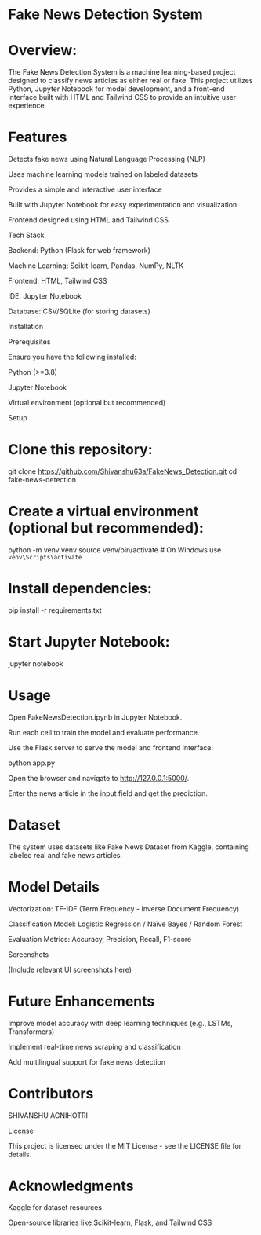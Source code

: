 # Fake News Detection System

# Overview:

The Fake News Detection System is a machine learning-based project designed to classify news articles as either real or fake. This project utilizes Python, Jupyter Notebook for model development, and a front-end interface built with HTML and Tailwind CSS to provide an intuitive user experience.

# Features

Detects fake news using Natural Language Processing (NLP)

Uses machine learning models trained on labeled datasets

Provides a simple and interactive user interface

Built with Jupyter Notebook for easy experimentation and visualization

Frontend designed using HTML and Tailwind CSS

Tech Stack

Backend: Python (Flask for web framework)

Machine Learning: Scikit-learn, Pandas, NumPy, NLTK

Frontend: HTML, Tailwind CSS

IDE: Jupyter Notebook

Database: CSV/SQLite (for storing datasets)

Installation

Prerequisites

Ensure you have the following installed:

Python (>=3.8)

Jupyter Notebook

Virtual environment (optional but recommended)

Setup

# Clone this repository:

git clone https://github.com/Shivanshu63a/FakeNews_Detection.git
cd fake-news-detection

# Create a virtual environment (optional but recommended):

python -m venv venv
source venv/bin/activate  # On Windows use `venv\Scripts\activate`

# Install dependencies:

pip install -r requirements.txt

# Start Jupyter Notebook:

jupyter notebook

# Usage

Open FakeNewsDetection.ipynb in Jupyter Notebook.

Run each cell to train the model and evaluate performance.

Use the Flask server to serve the model and frontend interface:

python app.py

Open the browser and navigate to http://127.0.0.1:5000/.

Enter the news article in the input field and get the prediction.

# Dataset

The system uses datasets like Fake News Dataset from Kaggle, containing labeled real and fake news articles.

# Model Details

Vectorization: TF-IDF (Term Frequency - Inverse Document Frequency)

Classification Model: Logistic Regression / Naïve Bayes / Random Forest

Evaluation Metrics: Accuracy, Precision, Recall, F1-score

Screenshots

(Include relevant UI screenshots here)

# Future Enhancements

Improve model accuracy with deep learning techniques (e.g., LSTMs, Transformers)

Implement real-time news scraping and classification

Add multilingual support for fake news detection

# Contributors

SHIVANSHU AGNIHOTRI

License

This project is licensed under the MIT License - see the LICENSE file for details.

# Acknowledgments

Kaggle for dataset resources

Open-source libraries like Scikit-learn, Flask, and Tailwind CSS

